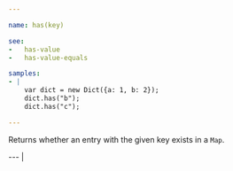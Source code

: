 ```yaml
---

name: has(key)

see:
-   has-value
-   has-value-equals

samples:
- |
    var dict = new Dict({a: 1, b: 2});
    dict.has("b");
    dict.has("c");

---
```


Returns whether an entry with the given key exists in a `Map`.

--- |

